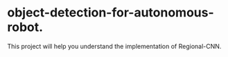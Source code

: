 # object-detection-for-autonomous-robot.

This project will help you understand the implementation of Regional-CNN.


